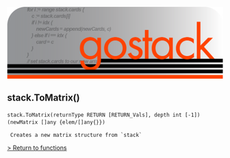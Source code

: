 ![Banner](../../images/gostack_SmallerTransparent.png)

 <h2>stack.ToMatrix()</h2>

 `stack.ToMatrix(returnType RETURN [RETURN_Vals], depth int [-1]) (newMatrix []any {elem/[]any{}})`

```
 Creates a new matrix structure from `stack`
```

 [> Return to functions](../functionsAPI.md)